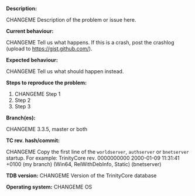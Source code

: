 [//]: # (**********************************)
[//]: # (** Fill in the following fields **)
[//]: # (**********************************)

**Description:**

CHANGEME Description of the problem or issue here.

**Current behaviour:**

CHANGEME Tell us what happens.
If this is a crash, post the crashlog (upload to https://gist.github.com/).

**Expected behaviour:**

CHANGEME Tell us what should happen instead.

**Steps to reproduce the problem:**

1. CHANGEME Step 1
2. Step 2
3. Step 3

**Branch(es):**

CHANGEME 3.3.5, master or both

**TC rev. hash/commit:** 

CHANGEME Copy the first line of the `worldserver`, `authserver` or `bnetserver` startup.
For example: TrinityCore rev. 0000000000 2000-01-09 11:31:41 +0100 (my branch) (Win64, RelWithDebInfo, Static) (bnetserver)

**TDB version:**  CHANGEME Version of the TrinityCore database

**Operating system:** CHANGEME OS

[//]: # (This template is for problem reports. For other types of report, edit it accordingly.)
[//]: # (For fixes containing C++, create a Pull Request.)
